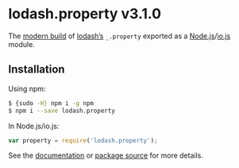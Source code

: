 # lodash.property v3.1.0

The [modern build](https://github.com/lodash/lodash/wiki/Build-Differences) of [lodash’s](https://lodash.com/) `_.property` exported as a [Node.js](http://nodejs.org/)/[io.js](https://iojs.org/) module.

## Installation

Using npm:

```bash
$ {sudo -H} npm i -g npm
$ npm i --save lodash.property
```

In Node.js/io.js:

```js
var property = require('lodash.property');
```

See the [documentation](https://lodash.com/docs#property) or [package source](https://github.com/lodash/lodash/blob/3.1.0-npm-packages/lodash.property) for more details.
